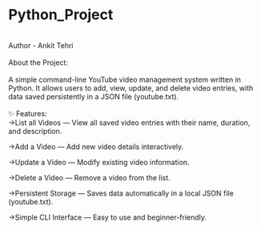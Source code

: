 # Python_Project
<br>
Author - Ankit Tehri
<br>
<br>
About the Project:
<br>
<br>
<bold>A simple command-line YouTube video management system written in Python. 
It allows users to add, view, update, and delete video entries, with data saved persistently in a JSON file (youtube.txt).</bold>
<br>
<br>
✨ Features:
<br>
->List all Videos — View all saved video entries with their name, duration, and description.

->Add a Video — Add new video details interactively.

->Update a Video — Modify existing video information.

->Delete a Video — Remove a video from the list.

->Persistent Storage — Saves data automatically in a local JSON file (youtube.txt).

->Simple CLI Interface — Easy to use and beginner-friendly.





